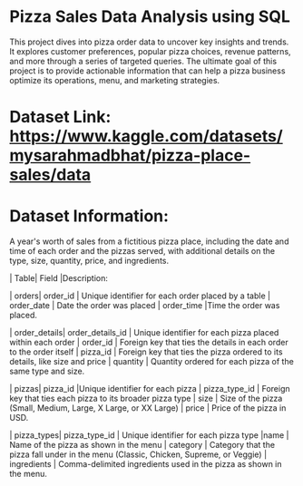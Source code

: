 # Pizza Sales Data Analysis using SQL

This project dives into pizza order data to uncover key insights and trends. It explores customer preferences, popular pizza choices, revenue patterns, and more through a series of targeted queries. The ultimate goal of this project is to provide actionable information that can help a pizza business optimize its operations, menu, and marketing strategies. 

# Dataset Link: https://www.kaggle.com/datasets/mysarahmadbhat/pizza-place-sales/data

# Dataset Information: 
A year's worth of sales from a fictitious pizza place, including the date and time of each order and the pizzas served, with additional details on the type, size, quantity, price, and ingredients.

| Table| Field |Description:

| orders| order_id | Unique identifier for each order placed by a table | order_date | Date the order was placed | order_time |Time the order was placed.

| order_details| order_details_id | Unique identifier for each pizza placed within each order | order_id | Foreign key that ties the details in each order to the order itself | pizza_id | Foreign key that ties the pizza ordered to its details, like size and price | quantity | Quantity ordered for each pizza of the same type and size.

| pizzas| pizza_id |Unique identifier for each pizza | pizza_type_id | Foreign key that ties each pizza to its broader pizza type | size | Size of the pizza (Small, Medium, Large, X Large, or XX Large) |  price | Price of the pizza in USD.

| pizza_types| pizza_type_id | Unique identifier for each pizza type |name | Name of the pizza as shown in the menu | category | Category that the pizza fall under in the menu (Classic, Chicken, Supreme, or Veggie) | ingredients | Comma-delimited ingredients used in the pizza as shown in the menu.




























